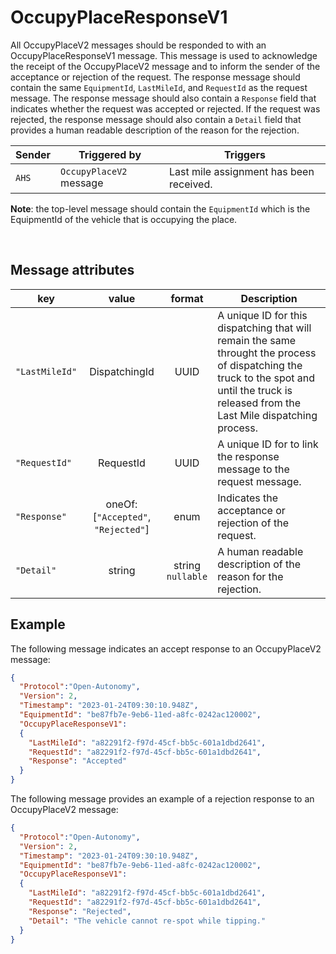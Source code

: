 # OccupyPlaceResponseV1
All OccupyPlaceV2 messages should be responded to with an OccupyPlaceResponseV1 message.  This message is used to acknowledge the receipt of the OccupyPlaceV2 message and to inform the sender of the acceptance or rejection of the request.  The response message should contain the same `EquipmentId`, `LastMileId`, and `RequestId` as the request message.  The response message should also contain a `Response` field that indicates whether the request was accepted or rejected.  If the request was rejected, the response message should also contain a `Detail` field that provides a human readable description of the reason for the rejection.

|Sender| Triggered by | Triggers|
|---|---|---|
|`AHS` | `OccupyPlaceV2` message| Last mile assignment has been received. |

**Note**: the top-level message should contain the `EquipmentId` which is the EquipmentId of the vehicle that is occupying the place.

<br>

## Message attributes

|key |value |format | Description|
|---|:---:|:---:|---|
|`"LastMileId"`| DispatchingId | UUID| A unique ID for this dispatching that will remain the same throught the process of dispatching the truck to the spot and until the truck is released from the Last Mile dispatching process. |
|`"RequestId"` | RequestId | UUID | A unique ID for to link the response message to the request message. |
|`"Response"`| oneOf: [`"Accepted"`, `"Rejected"`] | enum | Indicates the acceptance or rejection of the request. |
|`"Detail"`| string | string <br/> `nullable` | A human readable description of the reason for the rejection. |

## Example

The following message indicates an accept response to an OccupyPlaceV2 message:

```JSON
{
  "Protocol":"Open-Autonomy",
  "Version": 2,
  "Timestamp": "2023-01-24T09:30:10.948Z",
  "EquipmentId": "be87fb7e-9eb6-11ed-a8fc-0242ac120002",
  "OccupyPlaceResponseV1":
  {
    "LastMileId": "a82291f2-f97d-45cf-bb5c-601a1dbd2641",
    "RequestId": "a82291f2-f97d-45cf-bb5c-601a1dbd2641",
    "Response": "Accepted"
  }
}
```

The following message provides an example of a rejection response to an OccupyPlaceV2 message:

```JSON
{
  "Protocol":"Open-Autonomy",
  "Version": 2,
  "Timestamp": "2023-01-24T09:30:10.948Z",
  "EquipmentId": "be87fb7e-9eb6-11ed-a8fc-0242ac120002",
  "OccupyPlaceResponseV1":
  {
    "LastMileId": "a82291f2-f97d-45cf-bb5c-601a1dbd2641",
    "RequestId": "a82291f2-f97d-45cf-bb5c-601a1dbd2641",
    "Response": "Rejected",
    "Detail": "The vehicle cannot re-spot while tipping."
  }
}
```


